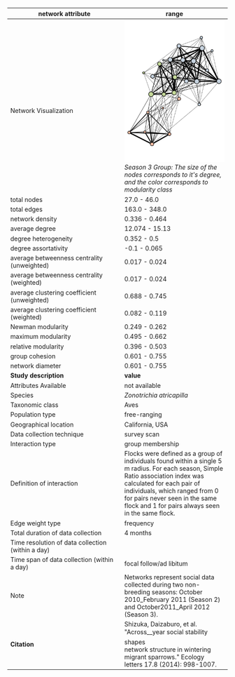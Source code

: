 network attribute|range
---|---
<img width=2500> Network Visualization | ![NetworkImage](/Networks/Network%20Visualizations/sparrow_shizuka_flock_season3.png) *Season 3 Group: The size of the nodes corresponds to it's degree, and the color corresponds to modularity class*
total nodes|27.0 - 46.0
total edges|163.0 - 348.0
network density|0.336 - 0.464
average degree|12.074 - 15.13
degree heterogeneity|0.352 - 0.5
degree assortativity|-0.1 - 0.065
average betweenness centrality (unweighted)|0.017 - 0.024
average betweenness centrality (weighted)|0.017 - 0.024
average clustering coefficient (unweighted)|0.688 - 0.745
average clustering coefficient (weighted)|0.082 - 0.119
Newman modularity|0.249 - 0.262
maximum modularity|0.495 - 0.662
relative modularity|0.396 - 0.503
group cohesion|0.601 - 0.755
network diameter|0.601 - 0.755
**Study description**|**value**
Attributes Available|not available
Species|*Zonotrichia atricapilla*
Taxonomic class|Aves
Population type|free-ranging
Geographical location|California, USA
Data collection technique|survey scan
Interaction type|group membership
Definition of interaction|Flocks were defined as a group of individuals found within a single 5 m radius. For each season, Simple Ratio association index was calculated for each pair of individuals, which ranged from 0 for pairs never seen in the same flock and 1 for pairs always seen in the same flock. 
Edge weight type|frequency
Total duration of data collection|4 months
Time resolution of data collection (within a day)|
Time span of data collection (within a day)|focal follow/ad libitum
Note|Networks represent social data collected during two non-breeding seasons: October 2010_February 2011 (Season 2) and October2011_April 2012 (Season 3).
**Citation** | Shizuka, Daizaburo, et al. "Across__year social stability shapes <br> network structure in wintering migrant sparrows." Ecology <br> letters 17.8 (2014): 998-1007.
